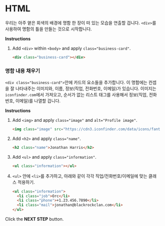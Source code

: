 # HTML

우리는 아주 옅은 회색의 배경에 명함 한 장이 떠 있는 모습을 연출할 겁니다. `<div>`를 사용하여 명함의 틀을 만들는 것으로 시작합니다. 

**Instructions**
1. Add `<div>` within `<body>` and apply `class="business-card"`.
    ```html
    <div class="business-card"></div>
    ```



### 명함 내용 채우기
`<div class="business-card">`안에 카드의 요소들을 추가합니다. 이 명함에는 컨셉을 잘 나타내주는 이미지와, 이름, 정보(직업, 전화번호, 이메일)가 있습니다. 이미지는 `iconfinder.com`에서 가져오고, 순서가 없는 리스트 태그를 사용해서 정보(직업, 전화번호, 이메일)를 나열할 겁니다.

**Instructions**
1. Add `<img>` and apply `class="image"` and `alt="Profile image"`.

    ```html
    <img class="image" src="https://cdn3.iconfinder.com/data/icons/fantasy-and-role-play-game-adventure-quest/512/Orc-512.png" alt="Profile image">
    ```
1. Add `<h2>` and apply `class="name"`.
    ```html
    <h2 class="name">Jonathan Harris</h2> 
    ```
1. Add `<ul>` and apply `class="information"`. 
    ```html
    <ul class="information"></ul>
    ```
1. `<ul>` 안에 `<li>`를 추가하고, 아래와 같이 각각 직업/전화번호/이메일에 맞는 클래스 적용하기.  
    ```html
    <ul class="information">
      <li class="job">Orc</li>
      <li class="phone">+1.23.456.7890</li>
      <li class="mail">jonathan@blackrockclan.com</li>
    </ul>
    ```



Click the **NEXT STEP** button.


